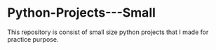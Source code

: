 # Python-Projects---Small
This repository is consist of small size python projects that I made for practice purpose.
